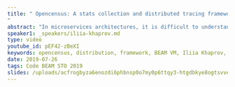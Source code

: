 ```yaml
---
title: " Opencensus: A stats collection and distributed tracing framework - an update
"
abstract: "In microservices architectures, it is difficult to understand how services use resources across shared infrastructure. In monolithic systems, we depend on traditional tools that report per-process resource usage and latency characteristics that are limited to a single process. In order to be able to collect and analyze resource utilization and performance characteristics of distributed systems, OpenCensus tracks resource utilization through the chain of services processing a user request."
speaker1: _speakers/iliia-khaprov.md
type: video
youtube_id: pEF42-zBeXI
keywords: opencensus, distribution, framework, BEAM VM, Iliia Khaprov,
date: 2019-07-26
tags: Code BEAM STO 2019
slides: /uploads/acfrogbyza6enozdi6phbnsp0o7my0p6ttqy3-htgdbkye8ogtsvve5op-ejr07snhvo-rag-n0d57cpcj-e50mgjomci2ddv8v-ajjydla2mcxlyhm4ju-oyso8xz0-compressed.pdf
---
```



